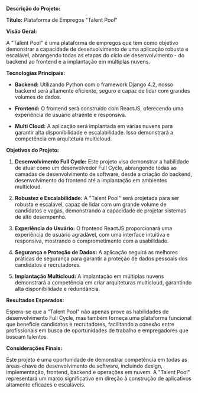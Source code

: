 **Descrição do Projeto:**

**Título:** Plataforma de Empregos "Talent Pool"

**Visão Geral:**

A "Talent Pool" é uma plataforma de empregos que tem como objetivo demonstrar a capacidade de desenvolvimento de uma aplicação robusta e escalável, abrangendo todas as etapas do ciclo de desenvolvimento - do backend ao frontend e a implantação em múltiplas nuvens.

**Tecnologias Principais:**

- **Backend:** Utilizando Python com o framework Django 4.2, nosso backend será altamente eficiente, seguro e capaz de lidar com grandes volumes de dados.

- **Frontend:** O frontend será construído com ReactJS, oferecendo uma experiência de usuário atraente e responsiva.

- **Multi Cloud:** A aplicação será implantada em várias nuvens para garantir alta disponibilidade e escalabilidade. Isso demonstrará a competência em arquitetura multicloud.

**Objetivos do Projeto:**

1. **Desenvolvimento Full Cycle:** Este projeto visa demonstrar a habilidade de atuar como um desenvolvedor Full Cycle, abrangendo todas as camadas de desenvolvimento de software, desde a criação do backend, desenvolvimento do frontend até a implantação em ambientes multicloud.

2. **Robustez e Escalabilidade:** A "Talent Pool" será projetada para ser robusta e escalável, capaz de lidar com um grande volume de candidatos e vagas, demonstrando a capacidade de projetar sistemas de alto desempenho.

3. **Experiência do Usuário:** O frontend ReactJS proporcionará uma experiência de usuário agradável, com uma interface intuitiva e responsiva, mostrando o comprometimento com a usabilidade.

4. **Segurança e Proteção de Dados:** A aplicação seguirá as melhores práticas de segurança para garantir a proteção de dados pessoais dos candidatos e recrutadores.

5. **Implantação Multicloud:** A implantação em múltiplas nuvens demonstrará a competência em criar arquiteturas multicloud, garantindo alta disponibilidade e redundância.

**Resultados Esperados:**

Espera-se que a "Talent Pool" não apenas prove as habilidades de desenvolvimento Full Cycle, mas também forneça uma plataforma funcional que beneficie candidatos e recrutadores, facilitando a conexão entre profissionais em busca de oportunidades de trabalho e empregadores que buscam talentos.

**Considerações Finais:**

Este projeto é uma oportunidade de demonstrar competência em todas as áreas-chave do desenvolvimento de software, incluindo design, implementação, frontend, backend e operações em nuvem. A "Talent Pool" representará um marco significativo em direção à construção de aplicativos altamente eficazes e escaláveis.

